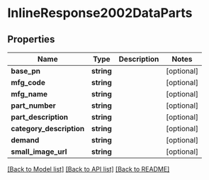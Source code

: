 # InlineResponse2002DataParts

## Properties
Name | Type | Description | Notes
------------ | ------------- | ------------- | -------------
**base_pn** | **string** |  | [optional] 
**mfg_code** | **string** |  | [optional] 
**mfg_name** | **string** |  | [optional] 
**part_number** | **string** |  | [optional] 
**part_description** | **string** |  | [optional] 
**category_description** | **string** |  | [optional] 
**demand** | **string** |  | [optional] 
**small_image_url** | **string** |  | [optional] 

[[Back to Model list]](../../README.md#documentation-for-models) [[Back to API list]](../../README.md#documentation-for-api-endpoints) [[Back to README]](../../README.md)

